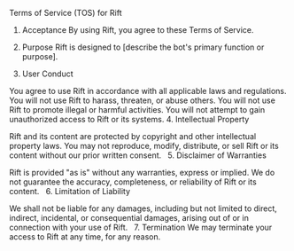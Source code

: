 Terms of Service (TOS) for Rift
1. Acceptance
By using Rift, you agree to these Terms of Service.

2. Purpose
Rift is designed to [describe the bot's primary function or purpose].

3. User Conduct

You agree to use Rift in accordance with all applicable laws and regulations.
You will not use Rift to harass, threaten, or abuse others.
You will not use Rift to promote illegal or harmful activities.
You will not attempt to gain unauthorized access to Rift or its systems.
4. Intellectual Property

Rift and its content are protected by copyright and other intellectual property laws.
You may not reproduce, modify, distribute, or sell Rift or its content without our prior written consent.   
5. Disclaimer of Warranties

Rift is provided "as is" without any warranties, express or implied.
We do not guarantee the accuracy, completeness, or reliability of Rift or its content.   
6. Limitation of Liability

We shall not be liable for any damages, including but not limited to direct, indirect, incidental, or consequential damages, arising out of or in connection with your use of Rift.   
7. Termination
We may terminate your access to Rift at any time, for any reason.
